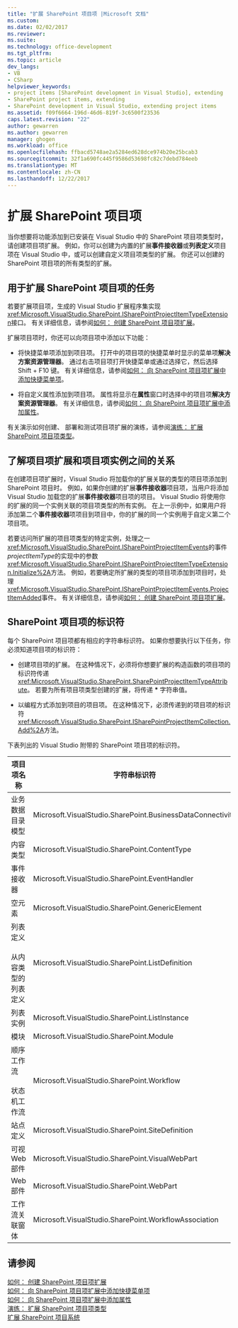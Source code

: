 ```yaml
---
title: "扩展 SharePoint 项目项 |Microsoft 文档"
ms.custom: 
ms.date: 02/02/2017
ms.reviewer: 
ms.suite: 
ms.technology: office-development
ms.tgt_pltfrm: 
ms.topic: article
dev_langs:
- VB
- CSharp
helpviewer_keywords:
- project items [SharePoint development in Visual Studio], extending
- SharePoint project items, extending
- SharePoint development in Visual Studio, extending project items
ms.assetid: f09f6664-196d-46d6-819f-3c6500f23536
caps.latest.revision: "22"
author: gewarren
ms.author: gewarren
manager: ghogen
ms.workload: office
ms.openlocfilehash: ffbacd5748ae2a5284ed628dce974b20e25bcab3
ms.sourcegitcommit: 32f1a690fc445f9586d53698fc82c7debd784eeb
ms.translationtype: MT
ms.contentlocale: zh-CN
ms.lasthandoff: 12/22/2017
---
```

# <a name="extending-sharepoint-project-items"></a>扩展 SharePoint 项目项
  当你想要将功能添加到已安装在 Visual Studio 中的 SharePoint 项目项类型时，请创建项目项扩展。 例如，你可以创建为内置的扩展**事件接收器**或**列表定义**项目项在 Visual Studio 中，或可以创建自定义项目项类型的扩展。 你还可以创建的 SharePoint 项目项的所有类型的扩展。  
  
## <a name="tasks-for-extending-sharepoint-project-items"></a>用于扩展 SharePoint 项目项的任务  
 若要扩展项目项，生成的 Visual Studio 扩展程序集实现<xref:Microsoft.VisualStudio.SharePoint.ISharePointProjectItemTypeExtension>接口。 有关详细信息，请参阅[如何： 创建 SharePoint 项目项扩展](../sharepoint/how-to-create-a-sharepoint-project-item-extension.md)。  
  
 扩展项目项时，你还可以向项目项中添加以下功能：  
  
-   将快捷菜单项添加到项目项。 打开中的项目项的快捷菜单时显示的菜单项**解决方案资源管理器**。 通过右击项目项打开快捷菜单或通过选择它，然后选择 Shift + F10 键。 有关详细信息，请参阅[如何： 向 SharePoint 项目项扩展中添加快捷菜单项](../sharepoint/how-to-add-a-shortcut-menu-item-to-a-sharepoint-project-item-extension.md)。  
  
-   将自定义属性添加到项目项。 属性将显示在**属性**窗口时选择中的项目项**解决方案资源管理器**。 有关详细信息，请参阅[如何： 向 SharePoint 项目项扩展中添加属性](../sharepoint/how-to-add-a-property-to-a-sharepoint-project-item-extension.md)。  
  
 有关演示如何创建、 部署和测试项目项扩展的演练，请参阅[演练： 扩展 SharePoint 项目项类型](../sharepoint/walkthrough-extending-a-sharepoint-project-item-type.md)。  
  
## <a name="understanding-the-relationship-between-project-item-extensions-and-project-item-instances"></a>了解项目项扩展和项目项实例之间的关系  
 在创建项目项扩展时，Visual Studio 将加载你的扩展关联的类型的项目项添加到 SharePoint 项目时。 例如，如果你创建的扩展**事件接收器**项目项，当用户将添加 Visual Studio 加载您的扩展**事件接收器**项目项的项目。 Visual Studio 将使用你的扩展的同一个实例关联的项目项类型的所有实例。 在上一示例中，如果用户将添加第二个**事件接收器**项项目到项目中，你的扩展的同一个实例用于自定义第二个项目项。  
  
 若要访问所扩展的项目项类型的特定实例，处理之一<xref:Microsoft.VisualStudio.SharePoint.ISharePointProjectItemEvents>的事件*projectItemType*的实现中的参数<xref:Microsoft.VisualStudio.SharePoint.ISharePointProjectItemTypeExtension.Initialize%2A>方法。 例如，若要确定所扩展的类型的项目项添加到项目时，处理<xref:Microsoft.VisualStudio.SharePoint.ISharePointProjectItemEvents.ProjectItemAdded>事件。 有关详细信息，请参阅[如何： 创建 SharePoint 项目项扩展](../sharepoint/how-to-create-a-sharepoint-project-item-extension.md)。  
  
## <a name="identifiers-for-sharepoint-project-items"></a>SharePoint 项目项的标识符  
 每个 SharePoint 项目项都有相应的字符串标识符。 如果你想要执行以下任务，你必须知道项目项的标识符：  
  
-   创建项目项的扩展。 在这种情况下，必须将你想要扩展的构造函数的项目项的标识符传递<xref:Microsoft.VisualStudio.SharePoint.SharePointProjectItemTypeAttribute>。 若要为所有项目项类型创建的扩展，将传递 **\*** 字符串值。  
  
-   以编程方式添加到项目的项目项。 在这种情况下，必须传递到的项目项的标识符<xref:Microsoft.VisualStudio.SharePoint.ISharePointProjectItemCollection.Add%2A>方法。  
  
 下表列出的 Visual Studio 附带的 SharePoint 项目项的标识符。  
  
|项目项名称|字符串标识符|  
|-----------------------|-----------------------|  
|业务数据目录模型|Microsoft.VisualStudio.SharePoint.BusinessDataConnectivity|  
|内容类型|Microsoft.VisualStudio.SharePoint.ContentType|  
|事件接收器|Microsoft.VisualStudio.SharePoint.EventHandler|  
|空元素|Microsoft.VisualStudio.SharePoint.GenericElement|  
|列表定义<br /><br /> 从内容类型的列表定义|Microsoft.VisualStudio.SharePoint.ListDefinition|  
|列表实例|Microsoft.VisualStudio.SharePoint.ListInstance|  
|模块|Microsoft.VisualStudio.SharePoint.Module|  
|顺序工作流<br /><br /> 状态机工作流|Microsoft.VisualStudio.SharePoint.Workflow|  
|站点定义|Microsoft.VisualStudio.SharePoint.SiteDefinition|  
|可视 Web 部件|Microsoft.VisualStudio.SharePoint.VisualWebPart|  
|Web 部件|Microsoft.VisualStudio.SharePoint.WebPart|  
|工作流关联窗体|Microsoft.VisualStudio.SharePoint.WorkflowAssociation|  
  
## <a name="see-also"></a>请参阅  
 [如何： 创建 SharePoint 项目项扩展](../sharepoint/how-to-create-a-sharepoint-project-item-extension.md)   
 [如何： 向 SharePoint 项目项扩展中添加快捷菜单项](../sharepoint/how-to-add-a-shortcut-menu-item-to-a-sharepoint-project-item-extension.md)   
 [如何： 向 SharePoint 项目项扩展中添加属性](../sharepoint/how-to-add-a-property-to-a-sharepoint-project-item-extension.md)   
 [演练： 扩展 SharePoint 项目项类型](../sharepoint/walkthrough-extending-a-sharepoint-project-item-type.md)   
 [扩展 SharePoint 项目系统](../sharepoint/extending-the-sharepoint-project-system.md)  
  